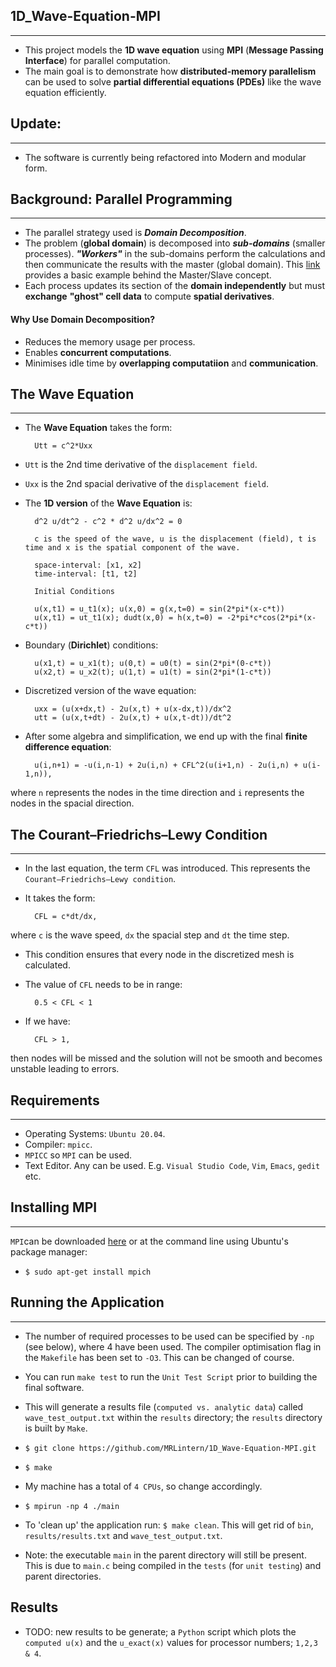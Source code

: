 ## 1D_Wave-Equation-MPI
---
* This project models the __1D wave equation__ using __MPI__ (__Message Passing Interface__) for parallel computation.
* The main goal is to demonstrate how __distributed-memory parallelism__ can be used to solve __partial differential equations (PDEs)__ like the wave equation efficiently.
## Update:
---
* The software is currently being refactored into Modern and modular form.
## Background: Parallel Programming
---
* The parallel strategy used is ___Domain Decomposition___.
* The problem (__global domain__) is decomposed into ___sub-domains___ (smaller processes). ___"Workers"___ in the sub-domains perform the calculations
and then communicate the results with the master (global domain). This [link](https://www.mcs.anl.gov/research/projects/mpi/tutorial/mpiexmpl/src2/io/C/main.html) provides a basic example behind the Master/Slave concept.
* Each process updates its section of the __domain independently__ but must __exchange__ __"ghost" cell data__ to compute __spatial derivatives__.

#### Why Use Domain Decomposition?

* Reduces the memory usage per process.
* Enables __concurrent computations__.
* Minimises idle time by __overlapping computatiion__ and __communication__.


## The Wave Equation
---
* The __Wave Equation__ takes the form:

        Utt = c^2*Uxx
* `Utt` is the 2nd time derivative of the `displacement field`.
* `Uxx` is the 2nd spacial derivative of the `displacement field`.

* The __1D version__ of the __Wave Equation__ is:

        d^2 u/dt^2 - c^2 * d^2 u/dx^2 = 0

        c is the speed of the wave, u is the displacement (field), t is time and x is the spatial component of the wave.

        space-interval: [x1, x2]
        time-interval: [t1, t2]

        Initial Conditions

        u(x,t1) = u_t1(x); u(x,0) = g(x,t=0) = sin(2*pi*(x-c*t))
        u(x,t1) = ut_t1(x); dudt(x,0) = h(x,t=0) = -2*pi*c*cos(2*pi*(x-c*t))
        
* Boundary (__Dirichlet__) conditions: 

        u(x1,t) = u_x1(t); u(0,t) = u0(t) = sin(2*pi*(0-c*t))
        u(x2,t) = u_x2(t); u(1,t) = u1(t) = sin(2*pi*(1-c*t))

* Discretized version of the wave equation:

        uxx = (u(x+dx,t) - 2u(x,t) + u(x-dx,t))/dx^2
        utt = (u(x,t+dt) - 2u(x,t) + u(x,t-dt))/dt^2

* After some algebra and simplification, we end up with the final __finite difference equation__:

        u(i,n+1) = -u(i,n-1) + 2u(i,n) + CFL^2(u(i+1,n) - 2u(i,n) + u(i-1,n)),

where `n` represents the nodes in the time direction and `i` represents the nodes in the spacial direction.

## The Courant–Friedrichs–Lewy Condition
---
* In the last equation, the term `CFL` was introduced. This represents the `Courant–Friedrichs–Lewy condition`.
* It takes the form:

        CFL = c*dt/dx,

where `c` is the wave speed, `dx` the spacial step and `dt` the time step.
* This condition ensures that every node in the discretized mesh is calculated.
* The value of `CFL` needs to be in range: 

        0.5 < CFL < 1

* If we have:

        CFL > 1,

then nodes will be missed and the solution will not be smooth and becomes unstable leading to errors. 



## Requirements
---
* Operating Systems: `Ubuntu 20.04`.
* Compiler: `mpicc`.
* `MPICC` so `MPI` can be used.
* Text Editor. Any can be used. E.g. `Visual Studio Code`, `Vim`, `Emacs`, `gedit` etc.

## Installing MPI
---
`MPI`can be downloaded [here](https://www.mpich.org/) or at the command line using Ubuntu's package manager:

* `$ sudo apt-get install mpich`

## Running the Application
---
* The number of required processes to be used can be specified by `-np` (see below), where 4 have been used. The compiler optimisation flag in the `Makefile` has been set to `-O3`. This can be changed of course.
* You can run `make test` to run the `Unit Test Script` prior to building the final software.
* This will generate a results file (`computed vs. analytic data`) called `wave_test_output.txt` within the `results` directory; the `results` directory is built by `Make`.

* `$ git clone https://github.com/MRLintern/1D_Wave-Equation-MPI.git`
* `$ make`
* My machine has a total of `4 CPUs`, so change accordingly.
* `$ mpirun -np 4 ./main`
* To 'clean up' the application run: `$ make clean`. This will get rid of `bin`, `results/results.txt` and  `wave_test_output.txt`.
* Note: the executable `main` in the parent directory will still be present. This is due to `main.c` being compiled in the `tests` (for `unit testing`) and parent directories.


## Results

* TODO: new results to be generate; a `Python` script which plots the `computed u(x)` and the `u_exact(x)` values for processor numbers; `1,2,3 & 4`. 

